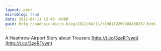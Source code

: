 ```yaml
---
layout: post
microblog: true
date: 2012-04-11 12:49 -0400
guid: http://padraic.micro.blog/2012/04/11/t190119299304800257.html
---
```

A Heathrow Airport Story about Trousers [http://t.co/3zeRTvwn](http://t.co/3zeRTvwn)
